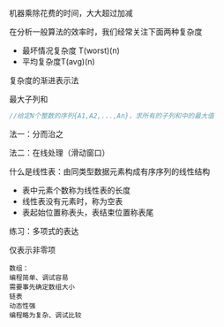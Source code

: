 机器乘除花费的时间，大大超过加减



在分析一般算法的效率时，我们经常关注下面两种复杂度

- 最坏情况复杂度 T(worst)(n)
- 平均复杂度T(avg)(n)



复杂度的渐进表示法





最大子列和

```js
//给定N个整数的序列{A1,A2,...,An}，求所有的子列和中的最大值
```

法一：分而治之

法二：在线处理（滑动窗口）



什么是线性表：由同类型数据元素构成有序序列的线性结构

- 表中元素个数称为线性表的长度
- 线性表没有元素时，称为空表
- 表起始位置称表头，表结束位置称表尾



练习：多项式的表达

仅表示非零项

```
数组：
编程简单、调试容易
需要事先确定数组大小
链表
动态性强
编程略为复杂、调试比较
```

